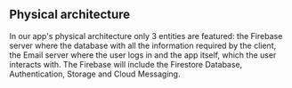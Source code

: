 ## Physical architecture

In our app's physical architecture only 3 entities are featured: the Firebase server where the database with all the information required by the client, the Email server where the user logs in and the app itself, which the user interacts with.
The Firebase will include the Firestore Database, Authentication, Storage and Cloud Messaging.
